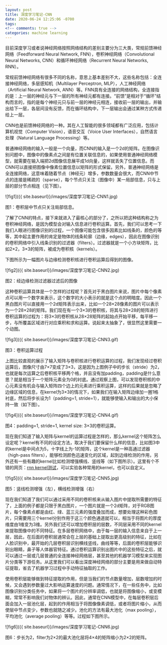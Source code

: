 ```yaml
---
layout: post
title: 深度学习笔记-CNN
date: 2020-06-24 12:25:06 -0700
tags: 
<!-- comments: true -->
categories: machine learning
---
```


目前深度学习或者说神经网络按照网络结构的差别主要分为三大类，常规前馈神经网络（Feedforward Neural Network, FNN），卷积神经网络（Convolutional Neural Networks, CNN）和循环神经网络（Recurrent Neural Networks, RNN）。

常规前馈神经网络有很多不同的名称，意思上基本差别不大，这些名称包括：全连接神经网络，多层感知机（Multilayer Perceptron, MLP），人工神经网络（Artificial Neural Network, ANN）等。FNN具有全连接的网络结构，全连接指的是：上一层的神经元与下一层的所有神经元都有连接。“前馈”是相对于“循环”结构而言的，指的是每个神经元只与前一层的神经元相连，接收前一层的输出，并输出给下一层，各层间没有反馈，而在循环结构中，下一层输出会通过某种方式传递给上一层。

CNN也是前馈神经网络的一种。其在人工智能的很多领域都有广泛应用，包括计算机视觉（Computer Vision），语音交互（Voice User Interfaces），自然语言处理（Natural Language Processing）等。

普通神经网络的输入一般是一个向量，而CNN的输入是一个2d的矩阵。在图像识别问题中，图像中的像素点之间是有位置关联信息的，如果使用普通神经网络模型，就需要在输入端把2d图像信息展平成1d向量，这样就丢失了位置信息。而CNN可以直接把图像中像素位置信息以矩阵的形式保留。另外，普通神经网络是全连接网络，这意味着随着节点（神经元）增多，参数数量会很大，而CNN中节点的连接是稀疏的（sparse），每个节点只关注（图像中）某一局部信息，只与上层的部分节点相连（见下图）。

![fig1]({{ site.baseurl}}/images/深度学习笔记-CNN1.jpg)

图1：卷积层中节点只关注局部信息。

了解了CNN的特点，接下来就进入了最核心的部分了，之所以把这种结构称之为卷积神经网络，是因为模型会对输入信息进行卷积运算。首先，我们可以思考一下我们人眼进行图像识别的过程，一个图像可能包含很多因素比如线条的，颜色的等等，其中起主要作用的肯定是物体的线条轮廓（边缘，edges），因此在图像识别的卷积网络中引入线条识别的过滤器（filters）。过滤器就是一个小方块矩阵，比如2×2，3×3的矩阵，被成为卷积核（kernels）。

下图所示为一幅图片与边缘检测卷积核进行卷积运算后得到的图像。

![fig2]({{ site.baseurl}}/images/深度学习笔记-CNN2.jpg)

图2：经边缘检测过滤器过滤后的图像

这种卷积运算具体是一个怎样的过程呢？首先对于黑白图片来说，图片中每个像素点可以用一个数字来表示，这个数字的大小表示的就是这个点的明暗度。因此一个黑白图片可以直接用一个2d矩阵表示出来，比如一个28×28像素的图片可以表示为一个28×28的矩阵。我们现在有一个3×3的卷积核，将其与28×28的矩阵进行卷积运算的过程为：将3×3的卷积核从28×28矩阵的起始点开始平移，每平移一步，与所覆盖区域进行对应乘积和求和运算。说起来太抽象了，很显然这里需要一个动图。

![fig3]({{ site.baseurl}}/images/深度学习笔记-CNN3.gif)

图3：卷积运算过程

上图比较直观的展示了输入矩阵与卷积核进行卷积运算的过程，我们发现经过卷积运算后，图像尺寸由7×7变成了3×3，这是因为上图例子中的步长（stride）为2，也就是每次运算之后卷积核平移两个格，并且没有加padding，padding是什么意思？就是相当于一个矩阵元素全为0的衬底。通过观察上图，可以发现卷积核的中心元素没有机会与输入矩阵四个边上的元素进行乘积运算，这样的后果就是忽略了边缘区域的信息，在kernel为3×3的情况下，如果我们在输入矩阵边缘加一圈1格衬底，然后将步长设为1（padding=1, stride=1），就能够使输入和输出的大小保持一致（如下图）。

![fig4]({{ site.baseurl}}/images/深度学习笔记-CNN4.gif)

图4：padding=1, stride=1, kernel size: 3×3的卷积运算。

现在我们知道了输入矩阵与kernel的运算过程是怎样的，那么kernel这个矩阵怎么设定呢？kernel有不同的设定方法，取决于我们要保留什么样的信息，比如图3中的kernel是中间点为5，十字线上为-1的矩阵，这个kernel是一种高通过滤器（high-pass filters），能够检测颜色迅速变化的区域，起到边缘检测的作用，另外还有一些有趣的kernel比如检测增强横线、竖线等（如下图所示）。这里有个不错的网页：[rnn kernel测试](https://setosa.io/ev/image-kernels/)，可以实验各种常用的kernel，也可以自定义。

![fig5]({{ site.baseurl}}/images/深度学习笔记-CNN5.jpg)

图5：竖线检测增强（左），横线检测增强（右）

现在我们知道了我们可以通过采用不同的卷积核来从输入图片中提取所需要的特征了，上面的例子都是只限于黑白图片，一个图片就是一个2d矩阵，对于RGB图片，每个像素点都是由红、绿、蓝三元素的强度叠加而成，想要处理这种彩色图片，只需要用三个kernel分别作用于这三个颜色通道就可以，相当于将图片的厚度维度由1维变为3维。另外我们还可以增加卷积层的层数，不同层采用不同的kernel来提取图像中的不同特征。在多层卷积网络中，由于每一层的输入信息来自于上一层，因此，在后面的卷积层通常会在上层的基础上提取出更高级别的特征，比如在人脸识别中，最开始的几层卷积层识别横线竖线，曲线等等，后面的卷积层能够识别出眼睛，鼻子等人体器官特征。通过卷积运算识别出图片中的这些特征之后，就可以通过一层或几层普通的全连接神经网络层，甚至其他的机器学习模型来实现图片分类等下游任务。从这里我们可以看出深度神经网络的部分主要是用来做自动特征提取，省去了机器学习过程中手动特征抽取的工作。

使用卷积层能够做到特征提取的作用，但是当我们的节点数量增加，层数增加的时候，又会遇到参数量过大影响运算速度的问题。通常情况下，在一些任务中，比如图像识别分类任务中，如果将一个图片的分辨率调低，也就是将图像缩小，或变模糊，常常不影响我们对物体的辨认。因此，通常在CNN模型中，在每层卷积层后面会加入一层池化层，起到的作用相当于将图像像素调低，或者将图片缩小，从而使层中节点变少，参数也就随之减少。池化的方法有最大池化（max pooling），平均池化（average pooling）等等。过程如下图所示。

![fig6]({{ site.baseurl}}/images/深度学习笔记-CNN6.jpg)

图6：步长为2，filter为2×2的最大池化层将4×4的矩阵缩小为2×2的矩阵。

